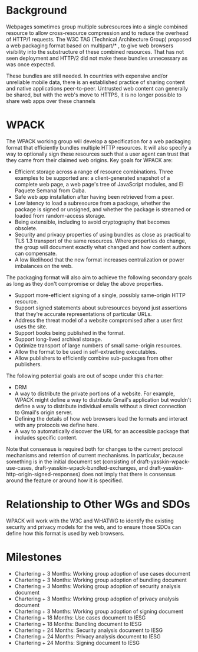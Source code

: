 # Background
Webpages sometimes group multiple subresources into a single
combined resource to allow cross-resource compression and to reduce the overhead
of HTTP/1 requests. The W3C TAG (Technical Architecture Group) proposed a web
packaging format based on multipart/* , to give web browsers visibility into
the substructure of these combined resources. That has not seen deployment
and HTTP/2 did not make these bundles unnecessary as was once expected.

These bundles are still needed.  In countries with expensive and/or unreliable
mobile data, there is an established practice of sharing content and native
applications peer-to-peer. Untrusted web content can generally be shared, but
with the web's move to HTTPS, it is no longer possible to share web apps
over these channels

# WPACK

The WPACK working group will develop a specification for a web packaging format
that efficiently bundles multiple HTTP resources. It will also specify a way to
optionally sign these resources such that a user agent can trust that they came
from their claimed web origins. Key goals for WPACK are:

* Efficient storage across a range of resource combinations. Three examples to
  be supported are: a client-generated snapshot of a complete web page, a web
  page's tree of JavaScript modules, and El Paquete Semanal from Cuba.
* Safe web app installation after having been retrieved from a peer.
* Low latency to load a subresource from a package, whether the
  package is signed or unsigned, and whether the package is streamed or loaded
  from random-access storage.
* Being extensible, including to avoid cryptography that becomes obsolete.
* Security and privacy properties of using bundles as close as practical to TLS
  1.3 transport of the same resources.  Where properties do change, the group
  will document exactly what changed and how content authors can compensate.
* A low likelihood that the new format increases centralization or
  power imbalances on the web.

The packaging format will also aim to achieve the following secondary goals as long as
they don't compromise or delay the above properties.

* Support more-efficient signing of a single, possibly same-origin HTTP
  resource.
* Support signed statements about subresources beyond just assertions that
  they're accurate representations of particular URLs.
* Address the threat model of a website compromised after a user first uses the site.
* Support books being published in the format.
* Support long-lived archival storage.
* Optimize transport of large numbers of small same-origin resources.
* Allow the format to be used in self-extracting executables.
* Allow publishers to efficiently combine sub-packages from other publishers.

The following potential goals are out of scope under this charter:

* DRM
* A way to distribute the private portions of a website. For example, WPACK
  might define a way to distribute Gmail's application but wouldn't define a way
  to distribute individual emails without a direct connection to Gmail's origin
  server.
* Defining the details of how web browsers load the formats and interact with
  any protocols we define here.
* A way to automatically discover the URL for an accessible package that
  includes specific content.

Note that consensus is required both for changes to the current protocol
mechanisms and retention of current mechanisms. In particular, because something
is in the initial document set (consisting of
draft-yasskin-wpack-use-cases, draft-yasskin-wpack-bundled-exchanges, and
draft-yasskin-http-origin-signed-responses) does not imply that there is
consensus around the feature or around how it is specified.

# Relationship to Other WGs and SDOs

WPACK will work with the W3C and WHATWG to identify the existing security and
privacy models for the web, and to ensure those SDOs can define how this format
is used by web browsers.

# Milestones

* Chartering + 3 Months: Working group adoption of use cases document
* Chartering + 3 Months: Working group adoption of bundling document
* Chartering + 3 Months: Working group adoption of security analysis document
* Chartering + 3 Months: Working group adoption of privacy analysis document
* Chartering + 3 Months: Working group adoption of signing document
* Chartering + 18 Months: Use cases document to IESG
* Chartering + 18 Months: Bundling document to IESG
* Chartering + 24 Months: Security analysis document to IESG
* Chartering + 24 Months: Privacy analysis document to IESG
* Chartering + 24 Months: Signing document to IESG
